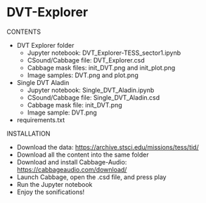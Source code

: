 # DVT-Explorer




CONTENTS

- DVT Explorer folder
  - Jupyter notebook: DVT_Explorer-TESS_sector1.ipynb
  - CSound/Cabbage file: DVT_Explorer.csd
  - Cabbage mask files: init_DVT.png and init_plot.png
  - Image samples: DVT.png and plot.png
- Single DVT Aladin
  - Jupyter notebook: Single_DVT_Aladin.ipynb
  - CSound/Cabbage file: Single_DVT_Aladin.csd
  - Cabbage mask file: init_DVT.png
  - Image sample: DVT.png
- requirements.txt

INSTALLATION

- Download the data: https://archive.stsci.edu/missions/tess/tid/
- Download all the content into the same folder
- Download and install Cabbage-Audio: https://cabbageaudio.com/download/
- Launch Cabbage, open the .csd file, and press play
- Run the Jupyter notebook
- Enjoy the sonifications!
